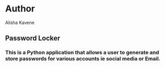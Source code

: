 # Author
Alisha Kavene
## Password Locker
### This is a Python application that allows a user to generate and store passwords for various accounts ie social media or Email.
